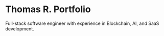 # Thomas R. Portfolio

Full-stack software engineer with experience in Blockchain, AI, and SaaS development.
